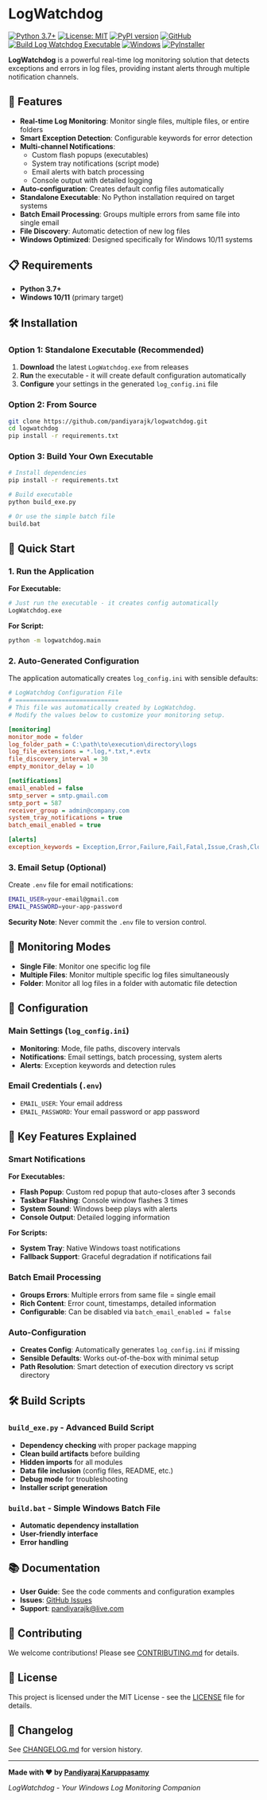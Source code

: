 # LogWatchdog

[![Python 3.7+](https://img.shields.io/badge/python-3.7+-blue.svg)](https://www.python.org/downloads/)
[![License: MIT](https://img.shields.io/badge/License-MIT-yellow.svg)](https://opensource.org/licenses/MIT)
[![PyPI version](https://img.shields.io/pypi/v/logwatchdog.svg)](https://pypi.org/project/logwatchdog/)
[![GitHub](https://img.shields.io/badge/github-logwatchdog-green.svg)](https://github.com/pandiyarajk/logwatchdog)
[![Build Log Watchdog Executable](https://github.com/Pandiyarajk/logwatchdog/actions/workflows/build-exe.yml/badge.svg)](https://github.com/Pandiyarajk/logwatchdog/actions/workflows/build-exe.yml)
[![Windows](https://img.shields.io/badge/platform-Windows-blue.svg)](https://www.microsoft.com/windows)
[![PyInstaller](https://img.shields.io/badge/build-PyInstaller-green.svg)](https://pyinstaller.org/)


**LogWatchdog** is a powerful real-time log monitoring solution that detects exceptions and errors in log files, providing instant alerts through multiple notification channels.

## 🚀 Features

- **Real-time Log Monitoring**: Monitor single files, multiple files, or entire folders
- **Smart Exception Detection**: Configurable keywords for error detection
- **Multi-channel Notifications**: 
  - Custom flash popups (executables)
  - System tray notifications (script mode)
  - Email alerts with batch processing
  - Console output with detailed logging
- **Auto-configuration**: Creates default config files automatically
- **Standalone Executable**: No Python installation required on target systems
- **Batch Email Processing**: Groups multiple errors from same file into single email
- **File Discovery**: Automatic detection of new log files
- **Windows Optimized**: Designed specifically for Windows 10/11 systems

## 📋 Requirements

- **Python 3.7+**
- **Windows 10/11** (primary target)

## 🛠️ Installation

### Option 1: Standalone Executable (Recommended)

1. **Download** the latest `LogWatchdog.exe` from releases
2. **Run** the executable - it will create default configuration automatically
3. **Configure** your settings in the generated `log_config.ini` file

### Option 2: From Source

```bash
git clone https://github.com/pandiyarajk/logwatchdog.git
cd logwatchdog
pip install -r requirements.txt
```

### Option 3: Build Your Own Executable

```bash
# Install dependencies
pip install -r requirements.txt

# Build executable
python build_exe.py

# Or use the simple batch file
build.bat
```

## 🚀 Quick Start

### 1. Run the Application

**For Executable:**
```bash
# Just run the executable - it creates config automatically
LogWatchdog.exe
```

**For Script:**
```bash
python -m logwatchdog.main
```

### 2. Auto-Generated Configuration

The application automatically creates `log_config.ini` with sensible defaults:

```ini
# LogWatchdog Configuration File
# =============================
# This file was automatically created by LogWatchdog.
# Modify the values below to customize your monitoring setup.

[monitoring]
monitor_mode = folder
log_folder_path = C:\path\to\execution\directory\logs
log_file_extensions = *.log,*.txt,*.evtx
file_discovery_interval = 30
empty_monitor_delay = 10

[notifications]
email_enabled = false
smtp_server = smtp.gmail.com
smtp_port = 587
receiver_group = admin@company.com
system_tray_notifications = true
batch_email_enabled = true

[alerts]
exception_keywords = Exception,Error,Failure,Fail,Fatal,Issue,Crash,Close,Cannot,Wrong,unsupported,not found,retry,terminated,disconnected
```

### 3. Email Setup (Optional)

Create `.env` file for email notifications:

```bash
EMAIL_USER=your-email@gmail.com
EMAIL_PASSWORD=your-app-password
```

**Security Note**: Never commit the `.env` file to version control.

## 📁 Monitoring Modes

- **Single File**: Monitor one specific log file
- **Multiple Files**: Monitor multiple specific log files simultaneously  
- **Folder**: Monitor all log files in a folder with automatic file detection

## 🔧 Configuration

### Main Settings (`log_config.ini`)

- **Monitoring**: Mode, file paths, discovery intervals
- **Notifications**: Email settings, batch processing, system alerts
- **Alerts**: Exception keywords and detection rules

### Email Credentials (`.env`)

- `EMAIL_USER`: Your email address
- `EMAIL_PASSWORD`: Your email password or app password

## 🎯 Key Features Explained

### Smart Notifications

**For Executables:**
- **Flash Popup**: Custom red popup that auto-closes after 3 seconds
- **Taskbar Flashing**: Console window flashes 3 times
- **System Sound**: Windows beep plays with alerts
- **Console Output**: Detailed logging information

**For Scripts:**
- **System Tray**: Native Windows toast notifications
- **Fallback Support**: Graceful degradation if notifications fail

### Batch Email Processing

- **Groups Errors**: Multiple errors from same file = single email
- **Rich Content**: Error count, timestamps, detailed information
- **Configurable**: Can be disabled via `batch_email_enabled = false`

### Auto-Configuration

- **Creates Config**: Automatically generates `log_config.ini` if missing
- **Sensible Defaults**: Works out-of-the-box with minimal setup
- **Path Resolution**: Smart detection of execution directory vs script directory

## 🛠️ Build Scripts

### `build_exe.py` - Advanced Build Script
- **Dependency checking** with proper package mapping
- **Clean build artifacts** before building
- **Hidden imports** for all modules
- **Data file inclusion** (config files, README, etc.)
- **Debug mode** for troubleshooting
- **Installer script generation**

### `build.bat` - Simple Windows Batch File
- **Automatic dependency installation**
- **User-friendly interface**
- **Error handling**

## 📚 Documentation

- **User Guide**: See the code comments and configuration examples
- **Issues**: [GitHub Issues](https://github.com/pandiyarajk/logwatchdog/issues)
- **Support**: pandiyarajk@live.com

## 🤝 Contributing

We welcome contributions! Please see [CONTRIBUTING.md](https://github.com/pandiyarajk/logwatchdog/blob/main/CONTRIBUTING.md) for details.

## 📄 License

This project is licensed under the MIT License - see the [LICENSE](https://github.com/pandiyarajk/logwatchdog/blob/main/LICENSE) file for details.

## 🔄 Changelog

See [CHANGELOG.md](https://github.com/pandiyarajk/logwatchdog/blob/main/CHANGELOG.md) for version history.

---

**Made with ❤️ by [Pandiyaraj Karuppasamy](https://github.com/pandiyarajk)**

*LogWatchdog - Your Windows Log Monitoring Companion*

